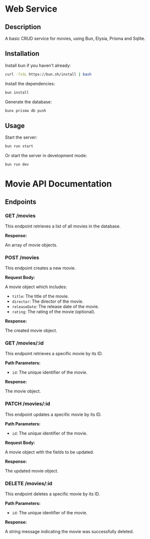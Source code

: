# Web Service

## Description

A basic CRUD service for movies, using Bun, Elysia, Prisma and Sqlite.

## Installation

Install bun if you haven't already:

```bash
curl -fsSL https://bun.sh/install | bash
```

Install the dependencies:

```bash
bun install
```

Generate the database:

```bash
bunx prisma db push
```

## Usage

Start the server:

```bash
bun run start
```

Or start the server in development mode:

```bash
bun run dev
```

# Movie API Documentation

## Endpoints

### GET /movies

This endpoint retrieves a list of all movies in the database.

**Response:**

An array of movie objects.

### POST /movies

This endpoint creates a new movie.

**Request Body:**

A movie object which includes:
- `title`: The title of the movie.
- `director`: The director of the movie.
- `releaseDate`: The release date of the movie.
- `rating`: The rating of the movie (optional).

**Response:**

The created movie object.

### GET /movies/:id

This endpoint retrieves a specific movie by its ID.

**Path Parameters:**

- `id`: The unique identifier of the movie.

**Response:**

The movie object.

### PATCH /movies/:id

This endpoint updates a specific movie by its ID.

**Path Parameters:**

- `id`: The unique identifier of the movie.

**Request Body:**

A movie object with the fields to be updated.

**Response:**

The updated movie object.

### DELETE /movies/:id

This endpoint deletes a specific movie by its ID.

**Path Parameters:**

- `id`: The unique identifier of the movie.

**Response:**

A string message indicating the movie was successfully deleted.